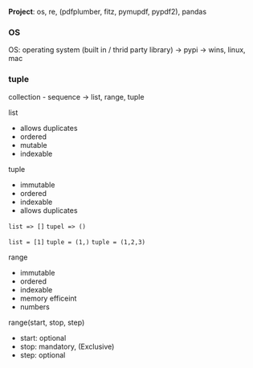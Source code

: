 **Project**: os, re, (pdfplumber, fitz, pymupdf, pypdf2), pandas

### OS
OS: operating system (built in / thrid party library) -> pypi 
-> wins, linux, mac

### tuple

collection - sequence -> list, range, tuple

list 
- allows duplicates
- ordered
- mutable
- indexable

tuple
- immutable
- ordered
- indexable
- allows duplicates

`list => []`
`tupel => ()`

`list = [1]`
`tuple = (1,)`
`tuple = (1,2,3)`

range
- immutable
- ordered
- indexable
- memory efficeint
- numbers

range(start, stop, step)
- start: optional
- stop: mandatory, (Exclusive)
- step: optional